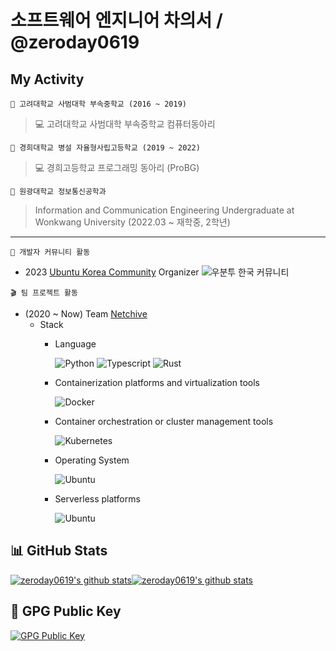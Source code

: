# 소프트웨어 엔지니어 차의서 / @zeroday0619
## My Activity
`🏫 고려대학교 사범대학 부속중학교 (2016 ~ 2019)`
> 💻 고려대학교 사범대학 부속중학교 컴퓨터동아리

`🏫 경희대학교 병설 자율형사립고등학교 (2019 ~ 2022)`
> 💻 경희고등학교 프로그래밍 동아리 (ProBG)

`🏫 원광대학교 정보통신공학과`
> Information and Communication Engineering Undergraduate at Wonkwang University (2022.03 ~ 재학중, 2학년)

---

`📘 개발자 커뮤니티 활동`
- 2023 [Ubuntu Korea Community](https://disclosures.ubuntu-kr.org/organizers/gen7/) Organizer</img>
![우분투 한국 커뮤니티](https://discourse.ubuntu-kr.org/uploads/default/original/2X/6/6b47ec9f7f7e25d4d3b29ad3ded0acc046b36e29.svg)

`🎬 팀 프로젝트 활동`

- (2020 ~ Now) Team [Netchive](https://github.com/Netchive)
  - Stack
    * Language

      ![Python](https://img.shields.io/badge/Python-black?style=for-the-badge&logo=python)
      ![Typescript](https://img.shields.io/badge/Typescript-black?style=for-the-badge&logo=typescript)
      ![Rust](https://img.shields.io/badge/Rust-black?style=for-the-badge&logo=rust)
    
    * Containerization platforms and virtualization tools

      ![Docker](https://img.shields.io/badge/Docker-black?style=for-the-badge&logo=docker)

    * Container orchestration or cluster management tools

      ![Kubernetes](https://img.shields.io/badge/Kubernetes-black?style=for-the-badge&logo=Kubernetes)

    * Operating System

      ![Ubuntu](https://img.shields.io/badge/Ubuntu-black?style=for-the-badge&logo=ubuntu)

    * Serverless platforms
      
      ![Ubuntu](https://img.shields.io/badge/Cloudflare-Workers-black?style=for-the-badge&logo=cloudflare)




## 📊 GitHub Stats
[![zeroday0619's github stats](https://github-readme-stats.vercel.app/api?username=zeroday0619&count_private=true&show_icons=true&hide_border=true&theme=dark)](https://github.com/zeroday0619)[![zeroday0619's github stats](https://github-readme-stats.vercel.app/api/top-langs/?username=zeroday0619&exclude_repo=blog,blog.zeroday0619.dev,mbp16-ubuntu-kernel&show_icons=true&hide_border=true&title_color=004386&icon_color=004386&layout=compact&count_private=true&langs_count=8&theme=dark&hide=ruby,html,css)](https://github.com/zeroday0619)

## 🔑 GPG Public Key
[![GPG Public Key](https://img.shields.io/badge/GPG%20Fingerprint-55A5EA46C60A959E75119B4F39F74FF9CEA87CC9-green?style=for-the-badge)](https://pgp.zeroday0619.dev)
